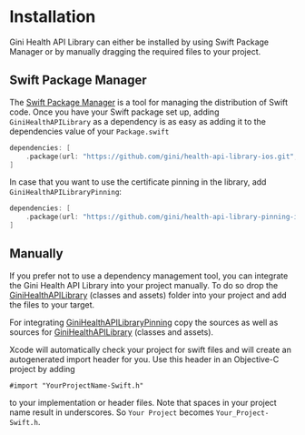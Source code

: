 Installation
=============================

Gini Health API Library can either be installed by using Swift Package Manager or by manually dragging the required files to your project.

## Swift Package Manager

The [Swift Package Manager](https://swift.org/package-manager/)  is a tool for managing the distribution of Swift code.
Once you have your Swift package set up, adding `GiniHealthAPILibrary` as a dependency is as easy as adding it to the dependencies value of your `Package.swift`

```swift
dependencies: [
    .package(url: "https://github.com/gini/health-api-library-ios.git", .exact("4.1.0"))
]
```

In case that you want to use the certificate pinning in the library, add `GiniHealthAPILibraryPinning`:
```swift
dependencies: [
    .package(url: "https://github.com/gini/health-api-library-pinning-ios.git", .exact("4.1.0"))
]
```

## Manually

If you prefer not to use a dependency management tool, you can integrate the Gini Health API Library into your project manually.
To do so drop the [GiniHealthAPILibrary](https://github.com/gini/gini-mobile-ios/tree/main/HealthAPILibrary/GiniHealthAPILibrary) (classes and assets) folder into your project and add the files to your target.

For integrating [GiniHealthAPILibraryPinning](https://github.com/gini/gini-mobile-ios/tree/main/HealthAPILibrary/GiniHealthAPILibraryPinning) copy the sources as well as sources for [GiniHealthAPILibrary](https://github.com/gini/gini-mobile-ios/tree/main/HealthAPILibrary/GiniHealthAPILibrary) (classes and assets).

Xcode will automatically check your project for swift files and will create an autogenerated import header for you.
Use this header in an Objective-C project by adding

```Obj-C
#import "YourProjectName-Swift.h"
```

to your implementation or header files. Note that spaces in your project name result in underscores. So `Your Project` becomes `Your_Project-Swift.h`.
